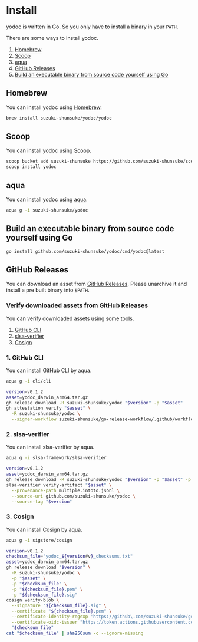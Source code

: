 # Install

yodoc is written in Go. So you only have to install a binary in your `PATH`.

There are some ways to install yodoc.

1. [Homebrew](#homebrew)
1. [Scoop](#scoop)
1. [aqua](#aqua)
1. [GitHub Releases](#github-releases)
1. [Build an executable binary from source code yourself using Go](#build-an-executable-binary-from-source-code-yourself-using-go)

## Homebrew

You can install yodoc using [Homebrew](https://brew.sh/).

```sh
brew install suzuki-shunsuke/yodoc/yodoc
```

## Scoop

You can install yodoc using [Scoop](https://scoop.sh/).

```sh
scoop bucket add suzuki-shunsuke https://github.com/suzuki-shunsuke/scoop-bucket
scoop install yodoc
```

## aqua

You can install yodoc using [aqua](https://aquaproj.github.io/).

```sh
aqua g -i suzuki-shunsuke/yodoc
```

## Build an executable binary from source code yourself using Go

```sh
go install github.com/suzuki-shunsuke/yodoc/cmd/yodoc@latest
```

## GitHub Releases

You can download an asset from [GitHub Releases](https://github.com/suzuki-shunsuke/yodoc/releases).
Please unarchive it and install a pre built binary into `$PATH`. 

### Verify downloaded assets from GitHub Releases

You can verify downloaded assets using some tools.

1. [GitHub CLI](https://cli.github.com/)
1. [slsa-verifier](https://github.com/slsa-framework/slsa-verifier)
1. [Cosign](https://github.com/sigstore/cosign)

### 1. GitHub CLI

You can install GitHub CLI by aqua.

```sh
aqua g -i cli/cli
```

```sh
version=v0.1.2
asset=yodoc_darwin_arm64.tar.gz
gh release download -R suzuki-shunsuke/yodoc "$version" -p "$asset"
gh attestation verify "$asset" \
  -R suzuki-shunsuke/yodoc \
  --signer-workflow suzuki-shunsuke/go-release-workflow/.github/workflows/release.yaml
```

### 2. slsa-verifier

You can install slsa-verifier by aqua.

```sh
aqua g -i slsa-framework/slsa-verifier
```

```sh
version=v0.1.2
asset=yodoc_darwin_arm64.tar.gz
gh release download -R suzuki-shunsuke/yodoc "$version" -p "$asset" -p multiple.intoto.jsonl
slsa-verifier verify-artifact "$asset" \
  --provenance-path multiple.intoto.jsonl \
  --source-uri github.com/suzuki-shunsuke/yodoc \
  --source-tag "$version"
```

### 3. Cosign

You can install Cosign by aqua.

```sh
aqua g -i sigstore/cosign
```

```sh
version=v0.1.2
checksum_file="yodoc_${version#v}_checksums.txt"
asset=yodoc_darwin_arm64.tar.gz
gh release download "$version" \
  -R suzuki-shunsuke/yodoc \
  -p "$asset" \
  -p "$checksum_file" \
  -p "${checksum_file}.pem" \
  -p "${checksum_file}.sig"
cosign verify-blob \
  --signature "${checksum_file}.sig" \
  --certificate "${checksum_file}.pem" \
  --certificate-identity-regexp 'https://github\.com/suzuki-shunsuke/go-release-workflow/\.github/workflows/release\.yaml@.*' \
  --certificate-oidc-issuer "https://token.actions.githubusercontent.com" \
  "$checksum_file"
cat "$checksum_file" | sha256sum -c --ignore-missing
```
